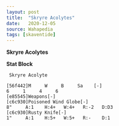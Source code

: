 ```yaml
---
layout: post
title:  "Skryre Acolytes"
date:   2020-12-05
source: Wahapedia
tags: [skaventide]
---
```


**Skryre Acolytes**

**Stat Block**
```
 Skryre Acolyte
```

```
[56f442]M     W     B     Sa    [-]
6     1     4     6     
[e85545]Weapons[-]
[c6c930]Poisoned Wind Globe[-]
8"     A:1    H:4+   W:4+   R:-2   D:D3  
[c6c930]Rusty Knife[-]
1"     A:1    H:5+   W:5+   R:-    D:1   
```


